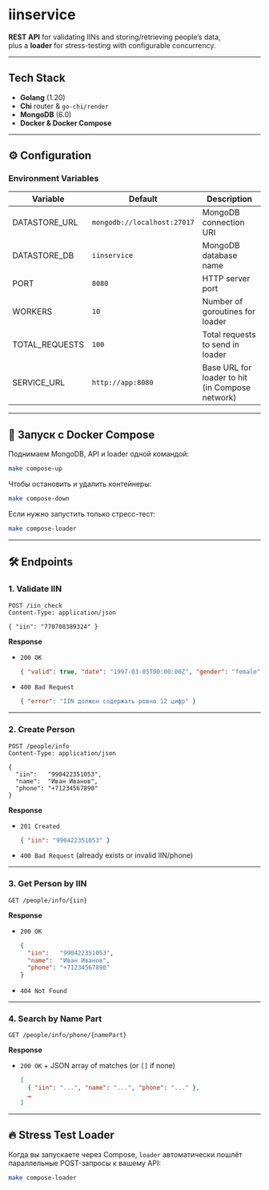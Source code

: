 # iinservice

**REST API** for validating IINs and storing/retrieving people’s data,  
plus a **loader** for stress-testing with configurable concurrency.

---

## Tech Stack

- **Golang** (1.20)  
- **Chi** router & `go-chi/render`  
- **MongoDB** (6.0)  
- **Docker & Docker Compose**

---

## ⚙️ Configuration

### Environment Variables

| Variable           | Default                            | Description                                          |
|--------------------|------------------------------------|------------------------------------------------------|
| DATASTORE_URL      | `mongodb://localhost:27017`        | MongoDB connection URI                               |
| DATASTORE_DB       | `iinservice`                       | MongoDB database name                                |
| PORT               | `8080`                             | HTTP server port                                     |
| WORKERS            | `10`                               | Number of goroutines for loader                      |
| TOTAL_REQUESTS     | `100`                              | Total requests to send in loader                     |
| SERVICE_URL        | `http://app:8080`                  | Base URL for loader to hit (in Compose network)      |

---

## 🚀 Запуск с Docker Compose

Поднимаем MongoDB, API и loader одной командой:

```bash
make compose-up
```

Чтобы остановить и удалить контейнеры:

```bash
make compose-down
```

Если нужно запустить только стресс-тест:

```bash
make compose-loader
```

---

## 🛠️ Endpoints

### 1. Validate IIN  
```http
POST /iin_check
Content-Type: application/json

{ "iin": "770708389324" }
```
**Response**  
- `200 OK`  
  ```json
  { "valid": true, "date": "1997-03-05T00:00:00Z", "gender": "female" }
  ```
- `400 Bad Request`  
  ```json
  { "error": "IIN должен содержать ровно 12 цифр" }
  ```

---

### 2. Create Person  
```http
POST /people/info
Content-Type: application/json

{
  "iin":   "990422351053",
  "name":  "Иван Иванов",
  "phone": "+71234567890"
}
```
**Response**  
- `201 Created`  
  ```json
  { "iin": "990422351053" }
  ```
- `400 Bad Request` (already exists or invalid IIN/phone)

---

### 3. Get Person by IIN  
```http
GET /people/info/{iin}
```
**Response**  
- `200 OK`  
  ```json
  {
    "iin":   "990422351053",
    "name":  "Иван Иванов",
    "phone": "+71234567890"
  }
  ```
- `404 Not Found`  

---

### 4. Search by Name Part  
```http
GET /people/info/phone/{namePart}
```
**Response**  
- `200 OK` + JSON array of matches (or `[]` if none)  
  ```json
  [
    { "iin": "...", "name": "...", "phone": "..." },
    …
  ]
  ```

---

## 🔥 Stress Test Loader

Когда вы запускаете через Compose, `loader` автоматически пошлёт параллельные POST-запросы к вашему API:

```bash
make compose-loader
```
